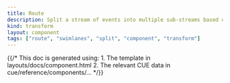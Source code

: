 ```yaml
---
title: Route
description: Split a stream of events into multiple sub-streams based on user-supplied conditions
kind: transform
layout: component
tags: ["route", "swimlanes", "split", "component", "transform"]
---
```


{{/* This doc is generated using:
     1. The template in layouts/docs/component.html
     2. The relevant CUE data in cue/reference/components/... */}}
